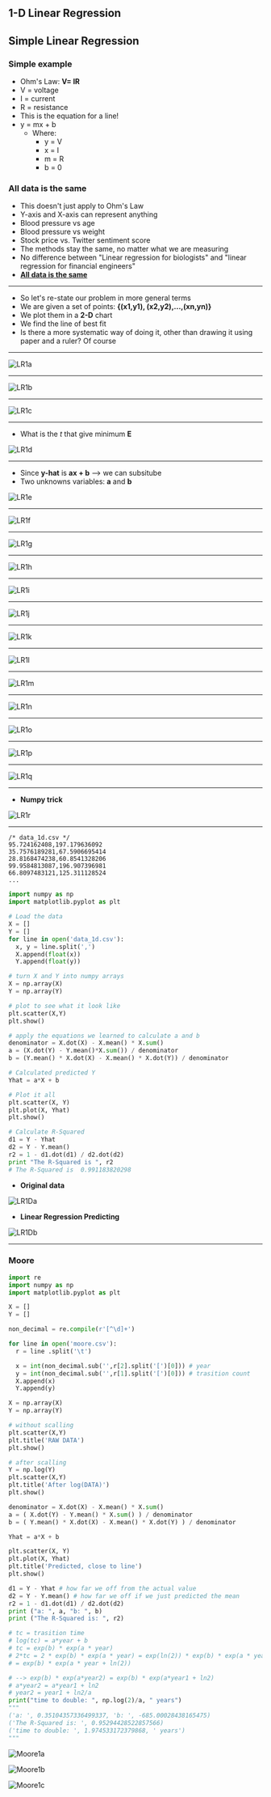 ## 1-D Linear Regression
## Simple Linear Regression

### Simple example
- Ohm's Law: **V= IR**
- V = voltage
- I = current
- R = resistance
- This is the equation for a line!
- y = mx + b
  - Where:
    - y = V
    - x = I
    - m = R
    - b = 0

### All data is the same
- This doesn't just apply to Ohm's Law
- Y-axis and X-axis can represent anything
- Blood pressure vs age
- Blood pressure vs weight
- Stock price vs. Twitter sentiment score
- The methods stay the same, no matter what we are measuring
- No difference between "Linear regression for biologists" and "linear regression for financial engineers"
- **<u>All data is the same</u>**

-----
- So let's re-state our problem in more general terms
- We are given a set of points: **{(x1,y1), (x2,y2),...,(xn,yn)}**
- We plot them in a **2-D** chart
- We find the line of best fit
- Is there a more systematic way of doing it, other than drawing it using paper and a ruler? Of course
----

![LR1a](docs/LR1a.png)

------

![LR1b](docs/LR1b.png)

-----

![LR1c](docs/LR1c.png)

-------
- What is the *t* that give minimum **E**

![LR1d](docs/LR1d.png)

-------
- Since **y-hat** is **ax + b** --> we can subsitube
- Two unknowns variables: **a** and **b**

![LR1e](docs/LR1e.png)

---------

![LR1f](docs/LR1f.png)

-------

![LR1g](docs/LR1g.png)

-----

![LR1h](docs/LR1h.png)


------

![LR1i](docs/LR1i.png)

------

![LR1j](docs/LR1j.png)

------

![LR1k](docs/LR1k.png)

------

![LR1l](docs/LR1l.png)

------

![LR1m](docs/LR1m.png)


------

![LR1n](docs/LR1n.png)

-----

![LR1o](docs/LR1o.png)

-----

![LR1p](docs/LR1p.png)

------

![LR1q](docs/LR1q.png)

-------
- **Numpy trick**

![LR1r](docs/LR1r.png)

-------

```csv
/* data_1d.csv */
95.724162408,197.179636092
35.7576189281,67.5906695414
28.8168474238,60.8541328206
99.9584813087,196.907396981
66.8097483121,125.311128524
...
```



```py
import numpy as np
import matplotlib.pyplot as plt

# Load the data
X = []
Y = []
for line in open('data_1d.csv'):
  x, y = line.split(',')
  X.append(float(x))
  Y.append(float(y))

# turn X and Y into numpy arrays
X = np.array(X)
Y = np.array(Y)

# plot to see what it look like
plt.scatter(X,Y)
plt.show()

# apply the equations we learned to calculate a and b
denominator = X.dot(X) - X.mean() * X.sum()
a = (X.dot(Y) - Y.mean()*X.sum()) / denominator
b = (Y.mean() * X.dot(X) - X.mean() * X.dot(Y)) / denominator

# Calculated predicted Y
Yhat = a*X + b

# Plot it all
plt.scatter(X, Y)
plt.plot(X, Yhat)
plt.show()

# Calculate R-Squared
d1 = Y - Yhat
d2 = Y - Y.mean()
r2 = 1 - d1.dot(d1) / d2.dot(d2)
print "The R-Squared is ", r2
# The R-Squared is  0.991183820298
```

- **Original data**

![LR1Da](docs/LR1Da.png)

- **Linear Regression Predicting**

![LR1Db](docs/LR1Db.png)


--------

### Moore

```py
import re
import numpy as np
import matplotlib.pyplot as plt

X = []
Y = []

non_decimal = re.compile(r'[^\d]+')

for line in open('moore.csv'):
  r = line .split('\t')

  x = int(non_decimal.sub('',r[2].split('[')[0])) # year
  y = int(non_decimal.sub('',r[1].split('[')[0])) # trasition count
  X.append(x)
  Y.append(y)

X = np.array(X)
Y = np.array(Y)

# without scalling
plt.scatter(X,Y)
plt.title('RAW DATA')
plt.show()

# after scalling
Y = np.log(Y)
plt.scatter(X,Y)
plt.title('After log(DATA)')
plt.show()

denominator = X.dot(X) - X.mean() * X.sum()
a = ( X.dot(Y) - Y.mean() * X.sum() ) / denominator
b = ( Y.mean() * X.dot(X) - X.mean() * X.dot(Y) ) / denominator

Yhat = a*X + b

plt.scatter(X, Y)
plt.plot(X, Yhat)
plt.title('Predicted, close to line')
plt.show()

d1 = Y - Yhat # how far we off from the actual value
d2 = Y - Y.mean() # how far we off if we just predicted the mean
r2 = 1 - d1.dot(d1) / d2.dot(d2)
print ("a: ", a, "b: ", b)
print ("The R-Squared is: ", r2)

# tc = trasition time
# log(tc) = a*year + b
# tc = exp(b) * exp(a * year)
# 2*tc = 2 * exp(b) * exp(a * year) = exp(ln(2)) * exp(b) * exp(a * year)
# = exp(b) * exp(a * year + ln(2))

# --> exp(b) * exp(a*year2) = exp(b) * exp(a*year1 + ln2)
# a*year2 = a*year1 + ln2
# year2 = year1 + ln2/a
print("time to double: ", np.log(2)/a, " years")
"""
('a: ', 0.35104357336499337, 'b: ', -685.00028438165475)
('The R-Squared is: ', 0.95294428522857566)
('time to double: ', 1.974533172379868, ' years')
"""
```

![Moore1a](docs/Moore1a.png)

![Moore1b](docs/Moore1b.png)

![Moore1c](docs/Moore1c.png)
